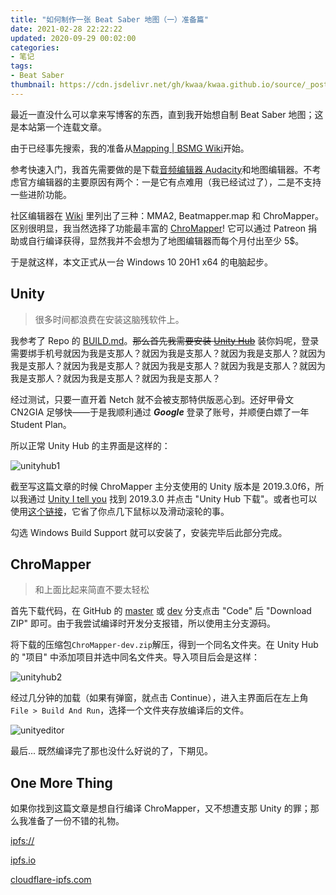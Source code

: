 ```yaml
---
title: "如何制作一张 Beat Saber 地图（一）准备篇"
date: 2021-02-28 22:22:22
updated: 2020-09-29 00:02:00
categories:
- 笔记
tags:
- Beat Saber
thumbnail: https://cdn.jsdelivr.net/gh/kwaa/kwaa.github.io/source/_posts/beatsaber-mapping-1/beatsaber.jpg
---
```

最近一直没什么可以拿来写博客的东西，直到我开始想自制 Beat Saber 地图；这是本站第一个连载文章。<!-- more -->

由于已经事先搜索，我的准备从[Mapping | BSMG Wiki](https://bsmg.wiki/mapping/)开始。

参考快速入门，我首先需要做的是下载[音频编辑器 Audacity](https://www.audacityteam.org/)和地图编辑器。不考虑官方编辑器的主要原因有两个：一是它有点难用（我已经试过了），二是不支持一些进阶功能。

社区编辑器在 [Wiki](https://bsmg.wiki/mapping/#community-editors) 里列出了三种：MMA2, Beatmapper.map 和 ChroMapper。区别很明显，我当然选择了功能最丰富的 [ChroMapper](https://github.com/Caeden117/ChroMapper)! 它可以通过 Patreon 捐助或自行编译获得，显然我并不会想为了地图编辑器而每个月付出至少 5$。

于是就这样，本文正式从一台 Windows 10 20H1 x64 的电脑起步。

## Unity

> 很多时间都浪费在安装这脑残软件上。

我参考了 Repo 的 [BUILD.md](https://github.com/Caeden117/ChroMapper/blob/dev/BUILD.md)。~~那么首先我需要安装 [Unity Hub](https://unity3d.com/get-unity/download)~~ 装你妈呢，登录需要绑手机号就因为我是支那人？就因为我是支那人？就因为我是支那人？就因为我是支那人？就因为我是支那人？就因为我是支那人？就因为我是支那人？就因为我是支那人？就因为我是支那人？就因为我是支那人？

经过测试，只要一直开着 Netch 就不会被支那特供版恶心到。还好甲骨文 CN2GIA 足够快——于是我顺利通过 ***Google*** 登录了账号，并顺便白嫖了一年 Student Plan。

所以正常 Unity Hub 的主界面是这样的：

![unityhub1](https://cdn.jsdelivr.net/gh/kwaa/kwaa.github.io/source/_posts/beatsaber-mapping-1/unityhub1.png)

截至写这篇文章的时候 ChroMapper 主分支使用的 Unity 版本是 2019.3.0f6，所以我通过 [Unity I tell you](https://unityitellyou.github.io/DownloadInfos/2019.x.json/Unity%202019.x) 找到 2019.3.0 并点击 "Unity Hub 下载"。或者也可以使用[这个链接](unityhub://2019.3.0f6/27ab2135bccf)，它省了你点几下鼠标以及滑动滚轮的事。

勾选 Windows Build Support 就可以安装了，安装完毕后此部分完成。

## ChroMapper

> 和上面比起来简直不要太轻松

首先下载代码，在 GitHub 的 [master](https://github.com/Caeden117/ChroMapper/tree/master) 或 [dev](https://github.com/Caeden117/ChroMapper/tree/dev) 分支点击 "Code" 后 "Download ZIP" 即可。由于我尝试编译时开发分支报错，所以使用主分支源码。

将下载的压缩包```ChroMapper-dev.zip```解压，得到一个同名文件夹。在 Unity Hub 的 "项目" 中添加项目并选中同名文件夹。导入项目后会是这样：

![unityhub2](https://cdn.jsdelivr.net/gh/kwaa/kwaa.github.io/source/_posts/beatsaber-mapping-1/unityhub2.png)

经过几分钟的加载（如果有弹窗，就点击 Continue），进入主界面后在左上角 ```File > Build And Run```，选择一个文件夹存放编译后的文件。

![unityeditor](https://cdn.jsdelivr.net/gh/kwaa/kwaa.github.io/source/_posts/beatsaber-mapping-1/unityeditor.png)

最后... 既然编译完了那也没什么好说的了，下期见。

## One More Thing

如果你找到这篇文章是想自行编译 ChroMapper，又不想遭支那 Unity 的罪；那么我准备了一份不错的礼物。

[ipfs://](ipfs://QmZy86M8fB9izJPASdGdTeQdroeGwrjkaguQRkHUTg5VKF?filename=ChroMapper.7z)

[ipfs.io](https://ipfs.io/ipfs/QmZy86M8fB9izJPASdGdTeQdroeGwrjkaguQRkHUTg5VKF?filename=ChroMapper.7z)

[cloudflare-ipfs.com](https://cloudflare-ipfs.com/ipfs/QmZy86M8fB9izJPASdGdTeQdroeGwrjkaguQRkHUTg5VKF?filename=ChroMapper.7z)